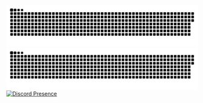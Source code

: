 ![github contribution grid snake animation](https://raw.githubusercontent.com/NuclideK/NuclideK/output/github-contribution-grid-snake-dark.svg#gh-dark-mode-only)
![github contribution grid snake animation](https://raw.githubusercontent.com/NuclideK/NuclideK/output/github-contribution-grid-snake.svg#gh-light-mode-only)
[![Discord Presence](https://lanyard.cnrad.dev/api/541652140687360010)](https://discord.com/users/541652140687360010)
